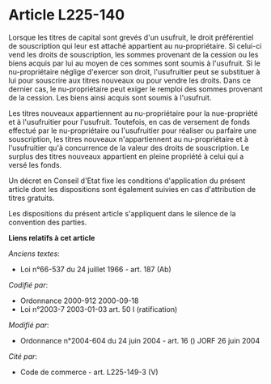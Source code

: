 # Article L225-140

Lorsque les titres de capital sont grevés d'un usufruit, le droit préférentiel de souscription qui leur est attaché
appartient au nu-propriétaire. Si celui-ci vend les droits de souscription, les sommes provenant de la cession ou les biens
acquis par lui au moyen de ces sommes sont soumis à l'usufruit. Si le nu-propriétaire néglige d'exercer son droit,
l'usufruitier peut se substituer à lui pour souscrire aux titres nouveaux ou pour vendre les droits. Dans ce dernier cas, le
nu-propriétaire peut exiger le remploi des sommes provenant de la cession. Les biens ainsi acquis sont soumis à l'usufruit.

Les titres nouveaux appartiennent au nu-propriétaire pour la nue-propriété et à l'usufruitier pour l'usufruit. Toutefois, en
cas de versement de fonds effectué par le nu-propriétaire ou l'usufruitier pour réaliser ou parfaire une souscription, les
titres nouveaux n'appartiennent au nu-propriétaire et à l'usufruitier qu'à concurrence de la valeur des droits de
souscription. Le surplus des titres nouveaux appartient en pleine propriété à celui qui a versé les fonds.

Un décret en Conseil d'Etat fixe les conditions d'application du présent article dont les dispositions sont également suivies
en cas d'attribution de titres gratuits.

Les dispositions du présent article s'appliquent dans le silence de la convention des parties.

**Liens relatifs à cet article**

_Anciens textes_:

  - Loi n°66-537 du 24 juillet 1966 - art. 187 (Ab)

_Codifié par_:

  - Ordonnance 2000-912 2000-09-18
  - Loi n°2003-7 2003-01-03 art. 50 I (ratification)

_Modifié par_:

  - Ordonnance n°2004-604 du 24 juin 2004 - art. 16 () JORF 26 juin 2004

_Cité par_:

  - Code de commerce - art. L225-149-3 (V)
